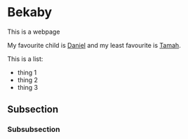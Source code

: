 # Bekaby

This is a webpage

My favourite child is [Daniel](http://therisingsea.org) and my least favourite is [Tamah](http://tamahmurfet.github.io).

This is a list:

* thing 1
* thing 2
* thing 3

## Subsection

### Subsubsection
